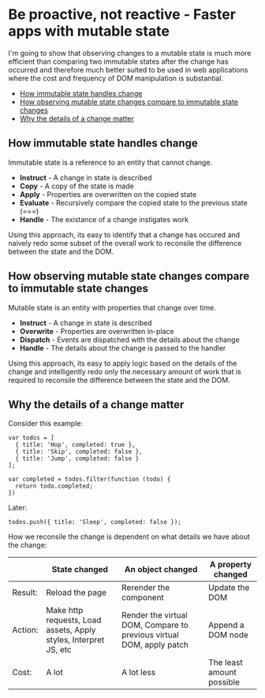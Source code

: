 # Be proactive, not reactive - Faster apps with mutable state

I'm going to show that observing changes to a mutable state is
much more efficient than comparing two immutable states
after the change has occurred and therefore much better suited 
to be used in web applications where the cost and frequency 
of DOM manipulation is substantial. 

<!-- START doctoc generated TOC please keep comment here to allow auto update -->
<!-- DON'T EDIT THIS SECTION, INSTEAD RE-RUN doctoc TO UPDATE -->


- [How immutable state handles change](#how-immutable-state-handles-change)
- [How observing mutable state changes compare to immutable state changes](#how-observing-mutable-state-changes-compare-to-immutable-state-changes)
- [Why the details of a change matter](#why-the-details-of-a-change-matter)

<!-- END doctoc generated TOC please keep comment here to allow auto update -->


## How immutable state handles change

Immutable state is a reference to an entity that cannot change. 

- **Instruct** - A change in state is described
- **Copy** - A copy of the state is made
- **Apply** - Properties are overwritten on the copied state
- **Evaluate** - Recursively compare the copied state to the previous state 
  (===)
- **Handle** - The existance of a change instigates work

Using this approach, its easy to identify that a change has occured and 
naively redo some subset of the overall work to reconsile the difference 
between the state and the DOM. 

## How observing mutable state changes compare to immutable state changes

Mutable state is an entity with properties that change over time.

- **Instruct** - A change in state is described
- **Overwrite** - Properties are overwritten in-place
- **Dispatch** - Events are dispatched with the details about the change
- **Handle** - The details about the change is passed to the handler

Using this approach, its easy to apply logic based on the details of the 
change and intelligently redo only the necessary amount of work that is 
required to reconsile the difference between the state and the DOM.


## Why the details of a change matter

Consider this example:

```
var todos = [
  { title: 'Hop', completed: true },
  { title: 'Skip', completed: false },
  { title: 'Jump', completed: false }
];

var completed = todos.filter(function (todo) {
  return todo.completed;
})
```

Later:

```
todos.push({ title: 'Sleep', completed: false });
```

How we reconsile the change is dependent on what details we have about
the change: 

|   | State changed | An object changed | A property changed
|---|---|---|---|
| Result: | Reload the page | Rerender the component | Update the DOM
| Action: | Make http requests, Load assets, Apply styles, Interpret JS, etc | Render the virtual DOM, Compare to previous virtual DOM, apply patch | Append a DOM node
| Cost: | A lot | A lot less | The least amount possible